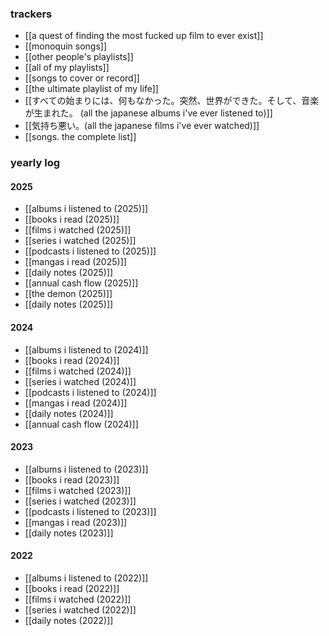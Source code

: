 ### trackers
- [[a quest of finding the most fucked up film to ever exist]]
- [[monoquin songs]] 
- [[other people's playlists]] 
- [[all of my playlists]] 
- [[songs to cover or record]] 
- [[the ultimate playlist of my life]] 
- [[すべての始まりには、何もなかった。突然、世界ができた。そして、音楽が生まれた。 (all the japanese albums i've ever listened to)]]
- [[気持ち悪い。(all the japanese films i've ever watched)]]
- [[songs. the complete list]]
### yearly log
#### 2025
- [[albums i listened to (2025)]]
- [[books i read (2025)]]
- [[films i watched (2025)]]
- [[series i watched (2025)]]
- [[podcasts i listened to (2025)]]
- [[mangas i read (2025)]]
- [[daily notes (2025)]]
- [[annual cash flow (2025)]]
- [[the demon (2025)]]
- [[daily notes (2025)]]
#### 2024
- [[albums i listened to (2024)]]
- [[books i read (2024)]]
- [[films i watched (2024)]]
- [[series i watched (2024)]]
- [[podcasts i listened to (2024)]]
- [[mangas i read (2024)]]
- [[daily notes (2024)]]
- [[annual cash flow (2024)]]
#### 2023
- [[albums i listened to (2023)]]
- [[books i read (2023)]]
- [[films i watched (2023)]]
- [[series i watched (2023)]]
- [[podcasts i listened to (2023)]]
- [[mangas i read (2023)]]
- [[daily notes (2023)]]
#### 2022
- [[albums i listened to (2022)]]
- [[books i read (2022)]]
- [[films i watched (2022)]]
- [[series i watched (2022)]]
- [[daily notes (2022)]]